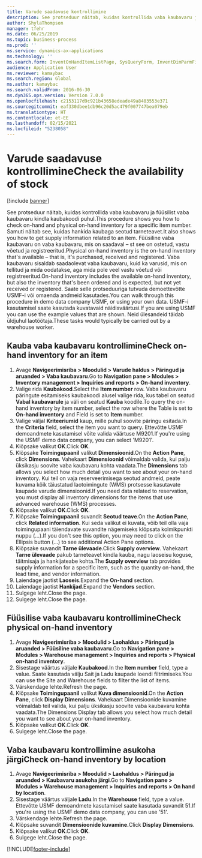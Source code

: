```yaml
---
title: Varude saadavuse kontrollimine
description: See protseduur näitab, kuidas kontrollida vaba kaubavaru ja füüsilist vaba kaubavaru kindla kaubakoodi puhul.
author: ShylaThompson
manager: tfehr
ms.date: 06/25/2019
ms.topic: business-process
ms.prod: ''
ms.service: dynamics-ax-applications
ms.technology: ''
ms.search.form: InventOnHandItemListPage, SysQueryForm, InventDimParmFixed, InventSupply, DefaultDashboard, WHSInventPhysicalOnhand, WHSOnHand, InventOnhandItem
audience: Application User
ms.reviewer: kamaybac
ms.search.region: Global
ms.author: kamaybac
ms.search.validFrom: 2016-06-30
ms.dyn365.ops.version: Version 7.0.0
ms.openlocfilehash: c2153117d9c921b43658edeade49a8403553e371
ms.sourcegitcommit: eaf330dbee1db96c20d5ac479f007747bea079eb
ms.translationtype: HT
ms.contentlocale: et-EE
ms.lasthandoff: 02/15/2021
ms.locfileid: "5238058"
---
```

# <a name="check-the-availability-of-stock"></a><span data-ttu-id="a36d1-103">Varude saadavuse kontrollimine</span><span class="sxs-lookup"><span data-stu-id="a36d1-103">Check the availability of stock</span></span>

[!include [banner](../../includes/banner.md)]

<span data-ttu-id="a36d1-104">See protseduur näitab, kuidas kontrollida vaba kaubavaru ja füüsilist vaba kaubavaru kindla kaubakoodi puhul.</span><span class="sxs-lookup"><span data-stu-id="a36d1-104">This procedure shows you how to check on-hand and physical on-hand inventory for a specific item number.</span></span> <span data-ttu-id="a36d1-105">Samuti näitab see, kuidas hankida kaubaga seotud tarneteavet.</span><span class="sxs-lookup"><span data-stu-id="a36d1-105">It also shows you how to get supply information related to an item.</span></span> <span data-ttu-id="a36d1-106">Füüsiline vaba kaubavaru on vaba kaubavaru, mis on saadaval – st see on ostetud, vastu võetud ja registreeritud.</span><span class="sxs-lookup"><span data-stu-id="a36d1-106">Physical on-hand inventory is the on-hand inventory that's available – that is, it's purchased, received and registered.</span></span> <span data-ttu-id="a36d1-107">Vaba kaubavaru sisaldab saadaolevat vaba kaubavaru, kuid ka varusid, mis on tellitud ja mida oodatakse, aga mida pole veel vastu võetud või registreeritud.</span><span class="sxs-lookup"><span data-stu-id="a36d1-107">On-hand inventory includes the available on-hand inventory, but also the inventory that's been ordered and is expected, but not yet received or registered.</span></span> <span data-ttu-id="a36d1-108">Saate selle protseduuriga tutvuda demoettevõtte USMF-i või omaenda andmeid kasutades.</span><span class="sxs-lookup"><span data-stu-id="a36d1-108">You can walk through this procedure in demo data company USMF, or using your own data.</span></span> <span data-ttu-id="a36d1-109">USMF-i kasutamisel saate kasutada kuvatavaid näidisväärtusi.</span><span class="sxs-lookup"><span data-stu-id="a36d1-109">If you are using USMF you can use the example values that are shown.</span></span> <span data-ttu-id="a36d1-110">Neid ülesandeid täidab üldjuhul laotöötaja.</span><span class="sxs-lookup"><span data-stu-id="a36d1-110">These tasks would typically be carried out by a warehouse worker.</span></span>


## <a name="check-on-hand-inventory-for-an-item"></a><span data-ttu-id="a36d1-111">Kauba vaba kaubavaru kontrollimine</span><span class="sxs-lookup"><span data-stu-id="a36d1-111">Check on-hand inventory for an item</span></span>
1. <span data-ttu-id="a36d1-112">Avage **Navigeerimisriba > Moodulid > Varude haldus > Päringud ja aruanded > Vaba kaubavaru**.</span><span class="sxs-lookup"><span data-stu-id="a36d1-112">Go to **Navigation pane > Modules > Inventory management > Inquiries and reports > On-hand inventory**.</span></span>
2. <span data-ttu-id="a36d1-113">Valige rida **Kaubakood**.</span><span class="sxs-lookup"><span data-stu-id="a36d1-113">Select the **Item number** row.</span></span> <span data-ttu-id="a36d1-114">Vaba kaubavaru päringute esitamiseks kaubakoodi alusel valige rida, kus tabel on seatud **Vabal kaubavarule** ja väli on seatud **Kauba** koodile.</span><span class="sxs-lookup"><span data-stu-id="a36d1-114">To query the on-hand inventory by item number, select the row where the Table is set to **On-hand inventory** and Field is set to **Item** number.</span></span>
3. <span data-ttu-id="a36d1-115">Valige väljal **Kriteeriumid** kaup, mille puhul soovite päringu esitada.</span><span class="sxs-lookup"><span data-stu-id="a36d1-115">In the **Criteria** field, select the item you want to query.</span></span> <span data-ttu-id="a36d1-116">Ettevõtte USMF demoandmete kasutamisel võite valida väärtuse M9201.</span><span class="sxs-lookup"><span data-stu-id="a36d1-116">If you're using the USMF demo data company, you can select 'M9201'.</span></span>  
4. <span data-ttu-id="a36d1-117">Klõpsake valikut **OK**.</span><span class="sxs-lookup"><span data-stu-id="a36d1-117">Click **OK**.</span></span>
5. <span data-ttu-id="a36d1-118">Klõpsake **Toimingupaanil** valikut **Dimensioonid**.</span><span class="sxs-lookup"><span data-stu-id="a36d1-118">On the **Action Pane**, click **Dimensions**.</span></span> <span data-ttu-id="a36d1-119">Vahekaart **Dimensioonid** võimaldab valida, kui palju üksikasju soovite vaba kaubavaru kohta vaadata.</span><span class="sxs-lookup"><span data-stu-id="a36d1-119">The **Dimensions** tab allows you select how much detail you want to see about your on-hand inventory.</span></span> <span data-ttu-id="a36d1-120">Kui teil on vaja reserveerimisega seotud andmeid, peate kuvama kõik täiustatud laotoimingute (WMS) protsesse kasutavate kaupade varude dimensioonid.</span><span class="sxs-lookup"><span data-stu-id="a36d1-120">If you need data related to reservation, you must display all inventory dimensions for the items that use advanced warehouse (WMS) processes.</span></span>
6. <span data-ttu-id="a36d1-121">Klõpsake valikut **OK**.</span><span class="sxs-lookup"><span data-stu-id="a36d1-121">Click **OK**.</span></span>
7. <span data-ttu-id="a36d1-122">Klõpsake **Toimingupaanil** suvandit **Seotud teave**.</span><span class="sxs-lookup"><span data-stu-id="a36d1-122">On the **Action Pane**, click **Related information**.</span></span> <span data-ttu-id="a36d1-123">Kui seda valikut ei kuvata, võib teil olla vaja toimingupaani täiendavate suvandite nägemiseks klõpsata kolmikpunkti nuppu (...).</span><span class="sxs-lookup"><span data-stu-id="a36d1-123">If you don't see this option, you may need to click on the Ellipsis button (…) to see additional Action Pane options.</span></span>
8. <span data-ttu-id="a36d1-124">Klõpsake suvandit **Tarne ülevaade**.</span><span class="sxs-lookup"><span data-stu-id="a36d1-124">Click **Supply overview**.</span></span> <span data-ttu-id="a36d1-125">Vahekaart **Tarne ülevaade** pakub tarneteavet kindla kauba, nagu laoseisu koguse, täitmisaja ja hankijateabe kohta.</span><span class="sxs-lookup"><span data-stu-id="a36d1-125">The **Supply overview** tab provides supply information for a specific item, such as the quantity on-hand, the lead time, and vendor information.</span></span>  
9. <span data-ttu-id="a36d1-126">Laiendage jaotist **Laoseis**.</span><span class="sxs-lookup"><span data-stu-id="a36d1-126">Expand the **On-hand** section.</span></span>
10. <span data-ttu-id="a36d1-127">Laiendage jaotist **Hankijad**.</span><span class="sxs-lookup"><span data-stu-id="a36d1-127">Expand the **Vendors** section.</span></span>
11. <span data-ttu-id="a36d1-128">Sulgege leht.</span><span class="sxs-lookup"><span data-stu-id="a36d1-128">Close the page.</span></span>
12. <span data-ttu-id="a36d1-129">Sulgege leht.</span><span class="sxs-lookup"><span data-stu-id="a36d1-129">Close the page.</span></span>

## <a name="check-physical-on-hand-inventory"></a><span data-ttu-id="a36d1-130">Füüsilise vaba kaubavaru kontrollimine</span><span class="sxs-lookup"><span data-stu-id="a36d1-130">Check physical on-hand inventory</span></span>
1. <span data-ttu-id="a36d1-131">Avage **Navigeerimisriba > Moodulid > Laohaldus > Päringud ja aruanded > Füüsiline vaba kaubavaru**.</span><span class="sxs-lookup"><span data-stu-id="a36d1-131">Go to **Navigation pane > Modules > Warehouse management > Inquiries and reports > Physical on-hand inventory**.</span></span>
2. <span data-ttu-id="a36d1-132">Sisestage väärtus väljale **Kaubakood**.</span><span class="sxs-lookup"><span data-stu-id="a36d1-132">In the **Item number** field, type a value.</span></span> <span data-ttu-id="a36d1-133">Saate kasutada välju Sait ja Ladu kaupade loendi filtrimiseks.</span><span class="sxs-lookup"><span data-stu-id="a36d1-133">You can use the Site and Warehouse fields to filter the list of items.</span></span> 
3. <span data-ttu-id="a36d1-134">Värskendage lehte.</span><span class="sxs-lookup"><span data-stu-id="a36d1-134">Refresh the page.</span></span>
4. <span data-ttu-id="a36d1-135">Klõpsake **Toimingupaanil** valikut **Kuva dimensioonid**.</span><span class="sxs-lookup"><span data-stu-id="a36d1-135">On the **Action Pane**, click **Display Dimensions**.</span></span> <span data-ttu-id="a36d1-136">Vahekaart Dimensioonide kuvamine võimaldab teil valida, kui palju üksikasju soovite vaba kaubavaru kohta vaadata.</span><span class="sxs-lookup"><span data-stu-id="a36d1-136">The Dimensions Display tab allows you select how much detail you want to see about your on-hand inventory.</span></span>
5. <span data-ttu-id="a36d1-137">Klõpsake valikut **OK**.</span><span class="sxs-lookup"><span data-stu-id="a36d1-137">Click **OK**.</span></span>
6. <span data-ttu-id="a36d1-138">Sulgege leht.</span><span class="sxs-lookup"><span data-stu-id="a36d1-138">Close the page.</span></span>

## <a name="check-on-hand-inventory-by-location"></a><span data-ttu-id="a36d1-139">Vaba kaubavaru kontrollimine asukoha järgi</span><span class="sxs-lookup"><span data-stu-id="a36d1-139">Check on-hand inventory by location</span></span>
1. <span data-ttu-id="a36d1-140">Avage **Navigeerimisriba > Moodulid > Laohaldus > Päringud ja aruanded > Kaubavaru asukoha järgi**.</span><span class="sxs-lookup"><span data-stu-id="a36d1-140">Go to **Navigation pane > Modules > Warehouse management > Inquiries and reports > On hand by location**.</span></span>
2. <span data-ttu-id="a36d1-141">Sisestage väärtus väljale **Ladu**.</span><span class="sxs-lookup"><span data-stu-id="a36d1-141">In the **Warehouse** field, type a value.</span></span> <span data-ttu-id="a36d1-142">Ettevõtte USMF demoandmete kasutamisel saate kasutada suvandit 51.</span><span class="sxs-lookup"><span data-stu-id="a36d1-142">If you're using the USMF demo data company, you can use '51'.</span></span>  
3. <span data-ttu-id="a36d1-143">Värskendage lehte.</span><span class="sxs-lookup"><span data-stu-id="a36d1-143">Refresh the page.</span></span>
4. <span data-ttu-id="a36d1-144">Klõpsake suvandit **Dimensioonide kuvamine.**</span><span class="sxs-lookup"><span data-stu-id="a36d1-144">Click **Display Dimensions**.</span></span>
5. <span data-ttu-id="a36d1-145">Klõpsake valikut **OK**.</span><span class="sxs-lookup"><span data-stu-id="a36d1-145">Click **OK**.</span></span>
6. <span data-ttu-id="a36d1-146">Sulgege leht.</span><span class="sxs-lookup"><span data-stu-id="a36d1-146">Close the page.</span></span>



[!INCLUDE[footer-include](../../../includes/footer-banner.md)]